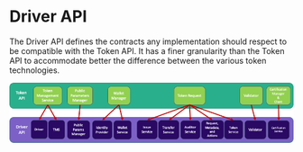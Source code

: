 # Driver API

The Driver API defines the contracts any implementation should respect to be compatible with the Token API.
It has a finer granularity than the Token API to accommodate better the difference between the various token technologies.

![img_2.png](imgs/driver_api.png)
